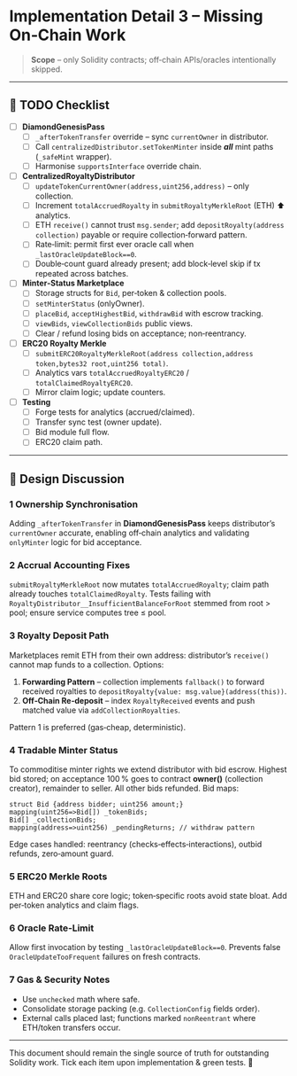 # Implementation Detail 3 – Missing On‑Chain Work

> **Scope** – only Solidity contracts; off‑chain APIs/oracles intentionally skipped.

---

## 🔧 TODO Checklist

- [ ] **DiamondGenesisPass**
  - [ ] `_afterTokenTransfer` override – sync `currentOwner` in distributor.
  - [ ] Call `centralizedDistributor.setTokenMinter` inside **_all_** mint paths (`_safeMint` wrapper).
  - [ ] Harmonise `supportsInterface` override chain.

- [ ] **CentralizedRoyaltyDistributor**
  - [ ] `updateTokenCurrentOwner(address,uint256,address)` – only collection.
  - [ ] Increment `totalAccruedRoyalty` in `submitRoyaltyMerkleRoot` (ETH) ⬆ analytics.
  - [ ] ETH `receive()` cannot trust `msg.sender`; add `depositRoyalty(address collection)` payable or require collection‑forward pattern.
  - [ ] Rate‑limit: permit first ever oracle call when `_lastOracleUpdateBlock==0`.
  - [ ] Double‑count guard already present; add block‑level skip if tx repeated across batches.

- [ ] **Minter‑Status Marketplace**
  - [ ] Storage structs for `Bid`, per‑token & collection pools.
  - [ ] `setMinterStatus` (onlyOwner).
  - [ ] `placeBid`, `acceptHighestBid`, `withdrawBid` with escrow tracking.
  - [ ] `viewBids`, `viewCollectionBids` public views.
  - [ ] Clear / refund losing bids on acceptance; non‑reentrancy.

- [ ] **ERC20 Royalty Merkle**
  - [ ] `submitERC20RoyaltyMerkleRoot(address collection,address token,bytes32 root,uint256 total)`.
  - [ ] Analytics vars `totalAccruedRoyaltyERC20` / `totalClaimedRoyaltyERC20`.
  - [ ] Mirror claim logic; update counters.

- [ ] **Testing**
  - [ ] Forge tests for analytics (accrued/claimed).
  - [ ] Transfer sync test (owner update).
  - [ ] Bid module full flow.
  - [ ] ERC20 claim path.

---

## 📝 Design Discussion

### 1 Ownership Synchronisation
Adding `_afterTokenTransfer` in **DiamondGenesisPass** keeps distributor’s `currentOwner` accurate, enabling off‑chain analytics and validating `onlyMinter` logic for bid acceptance.

### 2 Accrual Accounting Fixes
`submitRoyaltyMerkleRoot` now mutates `totalAccruedRoyalty`; claim path already touches `totalClaimedRoyalty`. Tests failing with `RoyaltyDistributor__InsufficientBalanceForRoot` stemmed from root > pool; ensure service computes tree ≤ pool.

### 3 Royalty Deposit Path
Marketplaces remit ETH from their own address: distributor’s `receive()` cannot map funds to a collection. Options:
1. **Forwarding Pattern** – collection implements `fallback()` to forward received royalties to `depositRoyalty{value: msg.value}(address(this))`.
2. **Off‑Chain Re‑deposit** – index `RoyaltyReceived` events and push matched value via `addCollectionRoyalties`.

Pattern 1 is preferred (gas‑cheap, deterministic).

### 4 Tradable Minter Status
To commoditise minter rights we extend distributor with bid escrow. Highest bid stored; on acceptance 100 % goes to contract **owner()** (collection creator), remainder to seller. All other bids refunded. Bid maps:
```solidity
struct Bid {address bidder; uint256 amount;}
mapping(uint256=>Bid[]) _tokenBids;
Bid[] _collectionBids;
mapping(address=>uint256) _pendingReturns; // withdraw pattern
```
Edge cases handled: reentrancy (checks‑effects‑interactions), outbid refunds, zero‑amount guard.

### 5 ERC20 Merkle Roots
ETH and ERC20 share core logic; token‑specific roots avoid state bloat. Add per‑token analytics and claim flags.

### 6 Oracle Rate‑Limit
Allow first invocation by testing `_lastOracleUpdateBlock==0`. Prevents false `OracleUpdateTooFrequent` failures on fresh contracts.

### 7 Gas & Security Notes
- Use `unchecked` math where safe.
- Consolidate storage packing (e.g. `CollectionConfig` fields order).
- External calls placed last; functions marked `nonReentrant` where ETH/token transfers occur.

---

This document should remain the single source of truth for outstanding Solidity work. Tick each item upon implementation & green tests. 🚀

